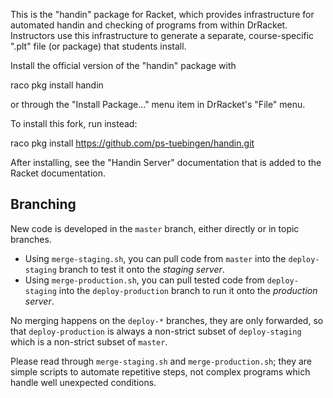 This is the "handin" package for Racket, which provides infrastructure
for automated handin and checking of programs from within DrRacket.
Instructors use this infrastructure to generate a separate,
course-specific ".plt" file (or package) that students install.

Install the official version of the "handin" package with

  raco pkg install handin

or through the "Install Package..." menu item in DrRacket's "File"
menu.

To install this fork, run instead:

  raco pkg install https://github.com/ps-tuebingen/handin.git

After installing, see the "Handin Server" documentation that is added
to the Racket documentation.

## Branching

New code is developed in the `master` branch, either directly or in topic
branches.
- Using `merge-staging.sh`, you can pull code from `master` into the
  `deploy-staging` branch to test it onto the *staging server*.
- Using `merge-production.sh`, you can pull tested code from `deploy-staging`
  into the `deploy-production` branch to run it onto the *production server*.

No merging happens on the `deploy-*` branches, they are only
forwarded, so that `deploy-production` is always a non-strict subset of
`deploy-staging` which is a non-strict subset of `master`.

Please read through `merge-staging.sh` and `merge-production.sh`; they are
simple scripts to automate repetitive steps, not complex programs which handle
well unexpected conditions.
